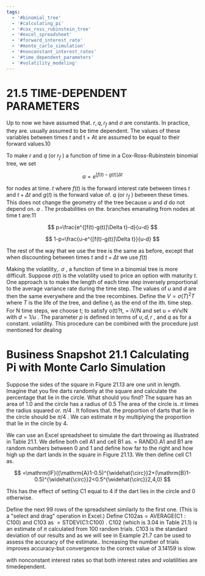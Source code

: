 ```yaml
---
tags:
  - '#binomial_tree'
  - '#calculating_pi'
  - '#cox_ross_rubinstein_tree'
  - '#excel_spreadsheet'
  - '#forward_interest_rate'
  - '#monte_carlo_simulation'
  - '#nonconstant_interest_rates'
  - '#time_dependent_parameters'
  - '#volatility_modeling'
---
```

# 21.5 TIME-DEPENDENT PARAMETERS  

Up to now we have assumed that. $r,q,r_{f}$ and $\sigma$ are constants. In practice, they are. usually assumed to be time dependent. The values of these variables between times $t$ and t + At are assumed to be equal to their forward values.10  

To make $r$ and $q$ (or $r_{f}$ ) a function of time in a Cox-Ross-Rubinstein binomial tree, we set  

$$
a=e^{[f(t)-g(t)]\Delta t}
$$  

for nodes at time. $t$ where $f\left(t\right)$ is the forward interest rate between times $t$ and $t+\Delta t$ and $g(t)$ is the forward value of. $q$ (or $r_{f}$ ) between these times. This does not change the geometry of the tree because $u$ and $d$ do not depend on. $a$ . The probabilities on the. branches emanating from nodes at time t are:11  

$$
p=\frac{e^{[f(t)-g(t)]\Delta t}-d}{u-d}
$$  

$$
1-p=\frac{u-e^{[f(t)-g(t)]\Delta t}}{u-d}
$$  

The rest of the way that we use the tree is the same as before, except that when discounting between times $t$ and $t+\Delta t$ we use $f(t)$  

Making the volatility,. $\sigma$ , a function of time in a binomial tree is more difficult. Suppose $\sigma(t)$ is the volatility used to price an option with maturity $t.$ One approach is to make the length of each time step inversely proportional to the average variance rate during the time step. The values of $u$ and $d$ are then the same everywhere and the tree recombines. Define the $V=\sigma(T)^{2}T$ where $T$ is the life of the tree, and define $t_{i}$ as the end of the ith. time step. For N time steps, we choose t; to satisfy o(t)?t, = iV/N and set u = eVv/N with $d=1/u$ . The parameter $p$ is defined in terms of $u,d,r$ , and $q$ as for a constant. volatility. This procedure can be combined with the procedure just mentioned for dealing  

# Business Snapshot 21.1 Calculating Pi with Monte Carlo Simulation  

Suppose the sides of the square in Figure 21.13 are one unit in length. Imagine that you fire darts randomly at the square and calculate the percentage that lie in the circle. What should you find? The square has an area of 1.0 and the circle has a radius of 0.5 The area of the circle is. $\pi$ times the radius squared or. $\pi/4$ . It follows that. the proportion of darts that lie in the circle should be $\pi/4$ . We can estimate $\pi$ by multiplying the proportion that lie in the circle by 4.  

We can use an Excel spreadsheet to simulate the dart throwing as illustrated in Table 21.1. We define both cell A1 and cell B1 as. $=$ RAND().A1 and B1 are random numbers between 0 and 1 and define how far to the right and how high up the dart lands in the square in Figure 21.13. We then define cell C1 as.  

$$
=\mathrm{IF}((\mathrm{A}1-0.5)^{\widehat{\circ}}2+(\mathrm{B}1-0.5)^{\widehat{\circ}}2<0.5^{\widehat{\circ}}2,4,0)
$$  

This has the effect of setting C1 equal to 4 if the dart lies in the circle and 0 otherwise.  

Define the next 99 rows of the spreadsheet similarly to the first one. (This is a "select and drag" operation in Excel.) Define $\mathrm{C102as=AVERAGE(C1:C100)}$ and ${\mathrm{C103~as~}}{=}\mathrm{STDEV}({\mathrm{C1}}{\mathrm{:}}\mathrm{C100})$ . C102 (which is 3.04 in Table 21.1) is an estimate of $\pi$ calculated from 100 random trials. C103 is the standard deviation of our results and as we will see in Example 21.7 can be used to assess the accuracy of the estimate.. Increasing the number of trials improves accuracy-but convergence to the correct value of 3.14159 is slow.  

with nonconstant interest rates so that both interest rates and volatilities are timedependent.  
